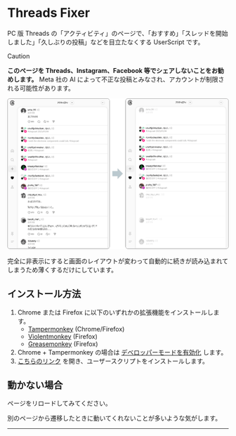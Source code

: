 # Threads Fixer

PC 版 Threads の「アクティビティ」のページで、「おすすめ」「スレッドを開始しました」「久しぶりの投稿」などを目立たなくする UserScript です。

> [!CAUTION]
> **このページを Threads、Instagram、Facebook 等でシェアしないことをお勧めします。**
> Meta 社の AI によって不正な投稿とみなされ、アカウントが制限される可能性があります。

![カバー画像](./images/cover.png)

完全に非表示にすると画面のレイアウトが変わって自動的に続きが読み込まれてしまうため薄くするだけにしています。

## インストール方法

1. Chrome または Firefox に以下のいずれかの拡張機能をインストールします。
    - [Tampermonkey](https://www.tampermonkey.net/) (Chrome/Firefox)
    - [Violentmonkey](https://violentmonkey.github.io/) (Firefox)
    - [Greasemonkey](https://addons.mozilla.org/ja/firefox/addon/greasemonkey/) (Firefox)
2. Chrome + Tampermonkey の場合は [デベロッパーモードを有効化](https://www.google.com/search?q=Chrome+%E3%83%87%E3%83%99%E3%83%AD%E3%83%83%E3%83%91%E3%83%BC%E3%83%A2%E3%83%BC%E3%83%89+%E6%9C%89%E5%8A%B9%E5%8C%96) します。
3. [こちらのリンク](https://github.com/shapoco/threads-fixer/raw/refs/heads/main/dist/threads-fixer.user.js) を開き、ユーザースクリプトをインストールします。

## 動かない場合

ページをリロードしてみてください。

別のページから遷移したときに動いてくれないことが多いような気がします。

----
